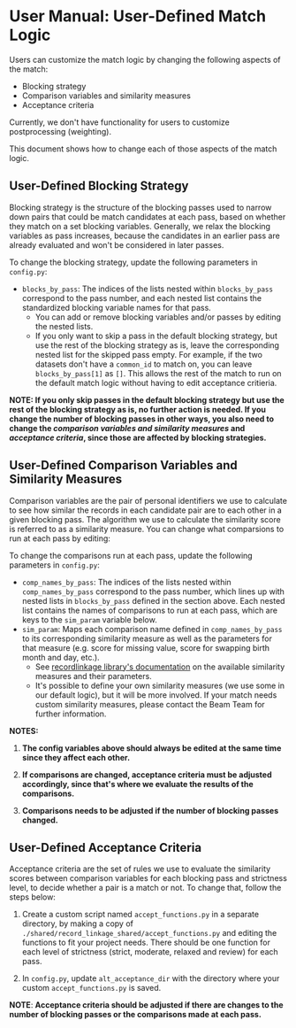 # User Manual: User-Defined Match Logic

Users can customize the match logic by changing the following aspects of the match:
- Blocking strategy
- Comparison variables and similarity measures
- Acceptance criteria

Currently, we don't have functionality for users to customize postprocessing (weighting).

This document shows how to change each of those aspects of the match logic.

## User-Defined Blocking Strategy

Blocking strategy is the structure of the blocking passes used to narrow down pairs that could be match candidates at each pass, based on whether they match on a set blocking variables. Generally, we relax the blocking variables as pass increases, because the candidates in an earlier pass are already evaluated and won't be considered in later passes.

To change the blocking strategy, update the following parameters in `config.py`:

- `blocks_by_pass`: The indices of the lists nested within `blocks_by_pass` correspond to the pass number, and each nested list contains the standardized blocking variable names for that pass. 
    - You can add or remove blocking variables and/or passes by editing the nested lists.
    - If you only want to skip a pass in the default blocking strategy, but use the rest of the blocking strategy as is, leave the corresponding nested list for the skipped pass empty. For example, if the two datasets don't have a `common_id` to match on, you can leave `blocks_by_pass[1]` as `[]`. This allows the rest of the match to run on the default match logic without having to edit acceptance critieria.


**NOTE: If you only skip passes in the default blocking strategy but use the rest of the blocking strategy as is, no further action is needed. If you change the number of blocking passes in other ways, you also need to change the *comparison variables and similarity measures* and *acceptance criteria*, since those are affected by blocking strategies.**


## User-Defined Comparison Variables and Similarity Measures

Comparison variables are the pair of personal identifiers we use to calculate to see how similar the records in each candidate pair are to each other in a given blocking pass. The algorithm we use to calculate the similarity score is referred to as a similarity measure. You can change what comparsions to run at each pass by editing:

To change the comparisons run at each pass, update the following parameters in `config.py`:

- `comp_names_by_pass`: The indices of the lists nested within `comp_names_by_pass` correspond to the pass number, which lines up with nested lists in `blocks_by_pass` defined in the section above. Each nested list contains the names of comparisons to run at each pass, which are keys to the `sim_param` variable below. 
-  `sim_param`: Maps each comparison name defined in `comp_names_by_pass` to its corresponding similarity measure as well as the parameters for that measure (e.g. score for missing value, score for swapping birth month and day, etc.).
    - See [recordlinkage library's documentation](https://recordlinkage.readthedocs.io/en/latest/ref-compare.html#module-recordlinkage.compare) on the available similarity measures and their parameters. 
    - It's possible to define your own similarity measures (we use some in our default logic), but it will be more involved. If your match needs custom similarity measures, please contact the Beam Team for further information.
    
**NOTES:**

1. **The config variables above should always be edited at the same time since they affect each other.**

1. **If comparisons are changed, acceptance criteria must be adjusted accordingly, since that's where we evaluate the results of the comparisons.**

1. **Comparisons needs to be adjusted if the number of blocking passes changed.**

## User-Defined Acceptance Criteria

Acceptance criteria are the set of rules we use to evaluate the similarity scores between comparison variables for each blocking pass and strictness level, to decide whether a pair is a match or not. To change that, follow the steps below:

1. Create a custom script named `accept_functions.py` in a separate directory, by making a copy of `./shared/record_linkage_shared/accept_functions.py` and editing the functions to fit your project needs. There should be one function for each level of strictness (strict, moderate, relaxed and review) for each pass.

1. In `config.py`, update `alt_acceptance_dir` with the directory where your custom `accept_functions.py` is saved.

**NOTE**: **Acceptance criteria should be adjusted if there are changes to the number of blocking passes or the comparisons made at each pass.**

